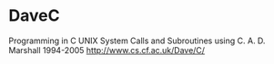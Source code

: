 # DaveC
Programming in C
UNIX System Calls and Subroutines using C. 
A. D. Marshall 1994-2005
http://www.cs.cf.ac.uk/Dave/C/
